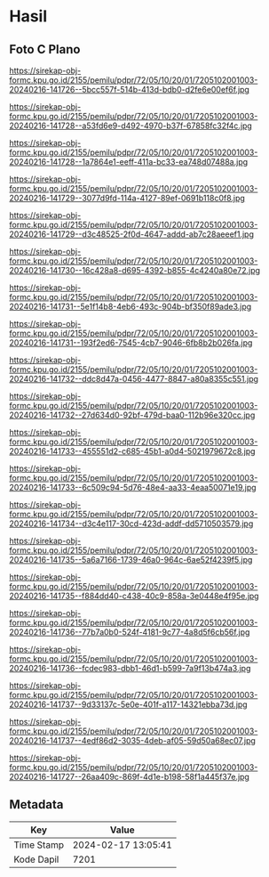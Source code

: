 # Hasil

## Foto C Plano

https://sirekap-obj-formc.kpu.go.id/2155/pemilu/pdpr/72/05/10/20/01/7205102001003-20240216-141726--5bcc557f-514b-413d-bdb0-d2fe6e00ef6f.jpg

https://sirekap-obj-formc.kpu.go.id/2155/pemilu/pdpr/72/05/10/20/01/7205102001003-20240216-141728--a53fd6e9-d492-4970-b37f-67858fc32f4c.jpg

https://sirekap-obj-formc.kpu.go.id/2155/pemilu/pdpr/72/05/10/20/01/7205102001003-20240216-141728--1a7864e1-eeff-411a-bc33-ea748d07488a.jpg

https://sirekap-obj-formc.kpu.go.id/2155/pemilu/pdpr/72/05/10/20/01/7205102001003-20240216-141729--3077d9fd-114a-4127-89ef-0691b118c0f8.jpg

https://sirekap-obj-formc.kpu.go.id/2155/pemilu/pdpr/72/05/10/20/01/7205102001003-20240216-141729--d3c48525-2f0d-4647-addd-ab7c28aeeef1.jpg

https://sirekap-obj-formc.kpu.go.id/2155/pemilu/pdpr/72/05/10/20/01/7205102001003-20240216-141730--16c428a8-d695-4392-b855-4c4240a80e72.jpg

https://sirekap-obj-formc.kpu.go.id/2155/pemilu/pdpr/72/05/10/20/01/7205102001003-20240216-141731--5e1f14b8-4eb6-493c-904b-bf350f89ade3.jpg

https://sirekap-obj-formc.kpu.go.id/2155/pemilu/pdpr/72/05/10/20/01/7205102001003-20240216-141731--193f2ed6-7545-4cb7-9046-6fb8b2b026fa.jpg

https://sirekap-obj-formc.kpu.go.id/2155/pemilu/pdpr/72/05/10/20/01/7205102001003-20240216-141732--ddc8d47a-0456-4477-8847-a80a8355c551.jpg

https://sirekap-obj-formc.kpu.go.id/2155/pemilu/pdpr/72/05/10/20/01/7205102001003-20240216-141732--27d634d0-92bf-479d-baa0-112b96e320cc.jpg

https://sirekap-obj-formc.kpu.go.id/2155/pemilu/pdpr/72/05/10/20/01/7205102001003-20240216-141733--455551d2-c685-45b1-a0d4-5021979672c8.jpg

https://sirekap-obj-formc.kpu.go.id/2155/pemilu/pdpr/72/05/10/20/01/7205102001003-20240216-141733--6c509c94-5d76-48e4-aa33-4eaa50071e19.jpg

https://sirekap-obj-formc.kpu.go.id/2155/pemilu/pdpr/72/05/10/20/01/7205102001003-20240216-141734--d3c4e117-30cd-423d-addf-dd5710503579.jpg

https://sirekap-obj-formc.kpu.go.id/2155/pemilu/pdpr/72/05/10/20/01/7205102001003-20240216-141735--5a6a7166-1739-46a0-964c-6ae52f4239f5.jpg

https://sirekap-obj-formc.kpu.go.id/2155/pemilu/pdpr/72/05/10/20/01/7205102001003-20240216-141735--f884dd40-c438-40c9-858a-3e0448e4f95e.jpg

https://sirekap-obj-formc.kpu.go.id/2155/pemilu/pdpr/72/05/10/20/01/7205102001003-20240216-141736--77b7a0b0-524f-4181-9c77-4a8d5f6cb56f.jpg

https://sirekap-obj-formc.kpu.go.id/2155/pemilu/pdpr/72/05/10/20/01/7205102001003-20240216-141736--fcdec983-dbb1-46d1-b599-7a9f13b474a3.jpg

https://sirekap-obj-formc.kpu.go.id/2155/pemilu/pdpr/72/05/10/20/01/7205102001003-20240216-141737--9d33137c-5e0e-401f-a117-14321ebba73d.jpg

https://sirekap-obj-formc.kpu.go.id/2155/pemilu/pdpr/72/05/10/20/01/7205102001003-20240216-141737--4edf86d2-3035-4deb-af05-59d50a68ec07.jpg

https://sirekap-obj-formc.kpu.go.id/2155/pemilu/pdpr/72/05/10/20/01/7205102001003-20240216-141727--26aa409c-869f-4d1e-b198-58f1a445f37e.jpg


## Metadata

| Key        | Value               |
| ---------- | ------------------- |
| Time Stamp | 2024-02-17 13:05:41 |
| Kode Dapil | 7201                |



